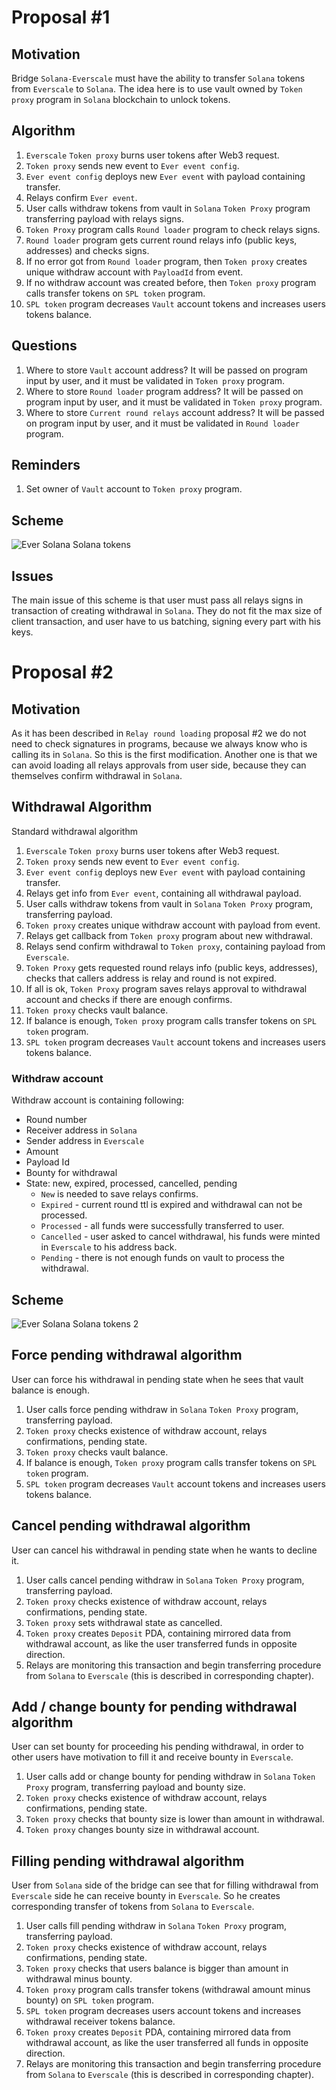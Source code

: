 # Proposal #1

## Motivation

Bridge `Solana-Everscale` must have the ability to transfer `Solana` tokens from `Everscale` to `Solana`. The idea here is
to use vault owned by `Token proxy` program in `Solana` blockchain to unlock tokens.

## Algorithm

1. `Everscale` `Token proxy` burns user tokens after Web3 request.
2. `Token proxy` sends new event to `Ever event config`.
3. `Ever event config` deploys new `Ever event` with payload containing transfer.
4. Relays confirm `Ever event`.
5. User calls withdraw tokens from vault in `Solana` `Token Proxy` program transferring payload with relays signs.
6. `Token Proxy` program calls `Round loader` program to check relays signs.
7. `Round loader` program gets current round relays info (public keys, addresses) and checks signs.
8. If no error got from `Round loader` program, then `Token proxy` creates unique withdraw account with `PayloadId` from event.
9. If no withdraw account was created before, then `Token proxy` program calls transfer tokens on `SPL token` program.
10. `SPL token` program decreases `Vault` account tokens and increases users tokens balance.

## Questions

1. Where to store `Vault` account address?
It will be passed on program input by user, and it must be validated in `Token proxy` program.
2. Where to store `Round loader` program address?
It will be passed on program input by user, and it must be validated in `Token proxy` program.
3. Where to store `Current round relays` account address?
It will be passed on program input by user, and it must be validated in `Round loader` program.

## Reminders

1. Set owner of `Vault` account to `Token proxy` program.

## Scheme

![Ever Solana Solana tokens](../png/ever_solana_solana_tokens.png "Ever Solana Solana tokens")

## Issues

The main issue of this scheme is that user must pass all relays signs in transaction of creating withdrawal in `Solana`.
They do not fit the max size of client transaction, and user have to us batching, signing every part with his keys.

# Proposal #2

## Motivation

As it has been described in `Relay round loading` proposal #2 we do not need to check signatures in programs, because 
we always know who is calling its in `Solana`. So this is the first modification. Another one is that we can avoid loading
all relays approvals from user side, because they can themselves confirm withdrawal in `Solana`.

## Withdrawal Algorithm

Standard withdrawal algorithm

1. `Everscale` `Token proxy` burns user tokens after Web3 request.
2. `Token proxy` sends new event to `Ever event config`.
3. `Ever event config` deploys new `Ever event` with payload containing transfer.
4. Relays get info from `Ever event`, containing all withdrawal payload.
5. User calls withdraw tokens from vault in `Solana` `Token Proxy` program, transferring payload.
6. `Token proxy` creates unique withdraw account with payload from event.
7. Relays get callback from `Token proxy` program about new withdrawal.
8. Relays send confirm withdrawal to `Token proxy`, containing payload from `Everscale`.
9. `Token Proxy` gets requested round relays info (public keys, addresses), checks that callers address is relay and round is not expired.
10. If all is ok, `Token Proxy` program saves relays approval to withdrawal account and checks if there are enough confirms.
11. `Token proxy` checks vault balance. 
12. If balance is enough, `Token proxy` program calls transfer tokens on `SPL token` program.
13. `SPL token` program decreases `Vault` account tokens and increases users tokens balance.

### Withdraw account

Withdraw account is containing following:
* Round number
* Receiver address in `Solana`
* Sender address in `Everscale`
* Amount
* Payload Id
* Bounty for withdrawal
* State: new, expired, processed, cancelled, pending
    * `New` is needed to save relays confirms.
    * `Expired` - current round ttl is expired and withdrawal can not be processed.
    * `Processed` - all funds were successfully transferred to user.
    * `Cancelled` - user asked to cancel withdrawal, his funds were minted in `Everscale` to his address back.
    * `Pending` - there is not enough funds on vault to process the withdrawal.

## Scheme

![Ever Solana Solana tokens 2](../png/ever_solana_solana_tokens_2.png "Ever Solana Solana tokens 2")

## Force pending withdrawal algorithm

User can force his withdrawal in pending state when he sees that vault balance is enough.

1. User calls force pending withdraw in `Solana` `Token Proxy` program, transferring payload.
2. `Token proxy` checks existence of withdraw account, relays confirmations, pending state.
3. `Token proxy` checks vault balance.
4. If balance is enough, `Token proxy` program calls transfer tokens on `SPL token` program.
5. `SPL token` program decreases `Vault` account tokens and increases users tokens balance.

## Cancel pending withdrawal algorithm

User can cancel his withdrawal in pending state when he wants to decline it.

1. User calls cancel pending withdraw in `Solana` `Token Proxy` program, transferring payload.
2. `Token proxy` checks existence of withdraw account, relays confirmations, pending state.
3. `Token proxy` sets withdrawal state as cancelled.
4. `Token proxy` creates `Deposit` PDA, containing mirrored data from withdrawal account, as like the user transferred 
funds in opposite direction.
5. Relays are monitoring this transaction and begin transferring procedure from `Solana` to `Everscale` (this is described in corresponding chapter).

## Add / change bounty for pending withdrawal algorithm

User can set bounty for proceeding his pending withdrawal, in order to other users have motivation to fill it and receive
bounty in `Everscale`.

1. User calls add or change bounty for pending withdraw in `Solana` `Token Proxy` program, transferring payload and bounty size.
2. `Token proxy` checks existence of withdraw account, relays confirmations, pending state.
3. `Token proxy` checks that bounty size is lower than amount in withdrawal.
4. `Token proxy` changes bounty size in withdrawal account.


## Filling pending withdrawal algorithm

User from `Solana` side of the bridge can see that for filling withdrawal from `Everscale` side he can receive bounty
in `Everscale`. So he creates corresponding transfer of tokens from `Solana` to `Everscale`.

1. User calls fill pending withdraw in `Solana` `Token Proxy` program, transferring payload.
2. `Token proxy` checks existence of withdraw account, relays confirmations, pending state.
3. `Token proxy` checks that users balance is bigger than amount in withdrawal minus bounty.
4. `Token proxy` program calls transfer tokens (withdrawal amount minus bounty) on `SPL token` program.
5. `SPL token` program decreases users account tokens and increases withdrawal receiver tokens balance.
6. `Token proxy` creates `Deposit` PDA, containing mirrored data from withdrawal account, as like the user transferred
   all funds in opposite direction.
7. Relays are monitoring this transaction and begin transferring procedure from `Solana` to `Everscale` (this is described in corresponding chapter).


